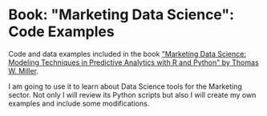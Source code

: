# Book: "Marketing Data Science": Code Examples 

Code and data examples included in the book ["Marketing Data Science: Modeling Techniques in Predictive Analytics with R and Python" by Thomas W. Miller](https://www.amazon.es/dp/B00XANZZ4A/ref=pe_386191_48869971_TE_M1DP).

I am going to use it to learn about Data Science tools for the Marketing sector. Not only I will review its Python scripts but also I will create my own examples and include some modifications.
